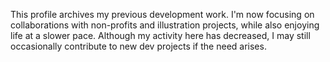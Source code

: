 This profile archives my previous development work. I'm now focusing on collaborations with non-profits and illustration projects, while also enjoying life at a slower pace. Although my activity here has decreased, I may still occasionally contribute to new dev projects if the need arises.
